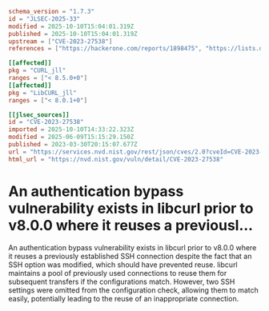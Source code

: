 ```toml
schema_version = "1.7.3"
id = "JLSEC-2025-33"
modified = 2025-10-10T15:04:01.319Z
published = 2025-10-10T15:04:01.319Z
upstream = ["CVE-2023-27538"]
references = ["https://hackerone.com/reports/1898475", "https://lists.debian.org/debian-lts-announce/2023/04/msg00025.html", "https://security.gentoo.org/glsa/202310-12", "https://security.netapp.com/advisory/ntap-20230420-0010/", "https://hackerone.com/reports/1898475", "https://lists.debian.org/debian-lts-announce/2023/04/msg00025.html", "https://security.gentoo.org/glsa/202310-12", "https://security.netapp.com/advisory/ntap-20230420-0010/"]

[[affected]]
pkg = "CURL_jll"
ranges = ["< 8.5.0+0"]
[[affected]]
pkg = "LibCURL_jll"
ranges = ["< 8.0.1+0"]

[[jlsec_sources]]
id = "CVE-2023-27538"
imported = 2025-10-10T14:33:22.323Z
modified = 2025-06-09T15:15:29.150Z
published = 2023-03-30T20:15:07.677Z
url = "https://services.nvd.nist.gov/rest/json/cves/2.0?cveId=CVE-2023-27538"
html_url = "https://nvd.nist.gov/vuln/detail/CVE-2023-27538"
```

# An authentication bypass vulnerability exists in libcurl prior to v8.0.0 where it reuses a previousl...

An authentication bypass vulnerability exists in libcurl prior to v8.0.0 where it reuses a previously established SSH connection despite the fact that an SSH option was modified, which should have prevented reuse. libcurl maintains a pool of previously used connections to reuse them for subsequent transfers if the configurations match. However, two SSH settings were omitted from the configuration check, allowing them to match easily, potentially leading to the reuse of an inappropriate connection.

